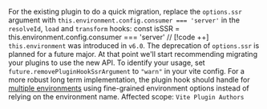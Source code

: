 For the existing plugin to do a quick migration, replace the `options.ssr` argument with `this.environment.config.consumer === 'server'` in the `resolveId`, `load` and `transform` hooks:
      const isSSR = this.environment.config.consumer === 'server' // [!code ++]
`this.environment` was introduced in `v6.0`. The deprecation of `options.ssr` is planned for a future major. At that point we'll start recommending migrating your plugins to use the new API. To identify your usage, set `future.removePluginHookSsrArgument` to `"warn"` in your vite config.
For a more robust long term implementation, the plugin hook should handle for [multiple environments](/guide/api-environment-plugins.html#accessing-the-current-environment-in-hooks) using fine-grained environment options instead of relying on the environment name.
Affected scope: `Vite Plugin Authors`